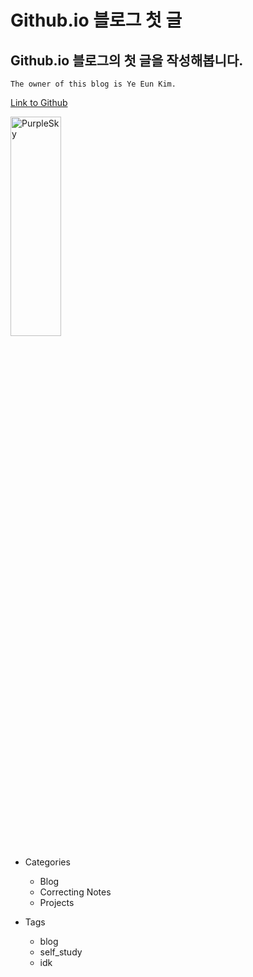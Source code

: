 # Github.io 블로그 첫 글
## Github.io 블로그의 첫 글을 작성해봅니다.

    The owner of this blog is Ye Eun Kim.

[Link to Github](https://github.com/, "Github link")

<img src="//Users/kim-yneun/Downloads/Purple%20skies%20sunset.jpeg" width="40%" height="30%" title="px(픽셀) 크기 설정" alt="PurpleSky"></img>


- Categories 
   * Blog
   * Correcting Notes
   * Projects


- Tags
    * blog
    * self_study
    * idk
